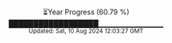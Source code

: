<p align="center">
⏳Year Progress (60.79 %)<br>
██████████████████▁▁▁▁▁▁▁▁▁▁▁▁ <br>
<sub>Updated: Sat, 10 Aug 2024 12:03:27 GMT</sub>
</p>

